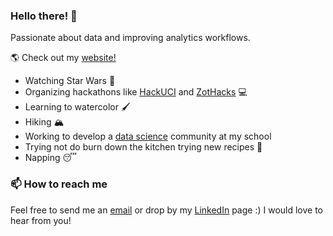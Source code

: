 ### Hello there! 👋

Passionate about data and improving analytics workflows.

🌎 Check out my [website!](https://will-hou.github.io/personal-website/)

* Watching Star Wars 🚀
* Organizing hackathons like [HackUCI](https://www.hackuci.com/) and [ZotHacks](https://zothacks.com/) 💻
* Learning to watercolor 🖌️
* Hiking 🏔️
* Working to develop a [data science](https://www.dataatuci.com/) community at my school 
* Trying not do burn down the kitchen trying new recipes 🍳
* Napping 😴

### 📫 How to reach me

Feel free to send me an [email](mailto:houw3@uci.edu) or drop by my [LinkedIn](https://www.linkedin.com/in/william-hou/) page :) I would love to hear from you!

